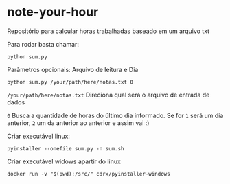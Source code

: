 # note-your-hour

Repositório para calcular horas trabalhadas baseado em um arquivo txt

Para rodar basta chamar:
```
python sum.py
```

Parâmetros opcionais: Arquivo de leitura e Dia
```
python sum.py /your/path/here/notas.txt 0
``` 
`/your/path/here/notas.txt` Direciona qual será o arquivo de entrada de dados

`0` Busca a quantidade de horas do último dia informado. Se for `1` será um dia anterior, `2` um da anterior ao anterior e assim vai :)


Criar executável linux:
```
pyinstaller --onefile sum.py -n sum.sh
```

Criar executável widows apartir do linux
```
docker run -v "$(pwd):/src/" cdrx/pyinstaller-windows
```